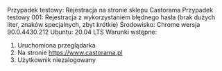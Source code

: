 Przypadek testowy:
Rejestracja na stronie sklepu Castorama
Przypadek testowy 001:
Rejestracja z wykorzystaniem błędnego hasła (brak dużych liter, znaków specjalnych, zbyt krótkie)
Środowisko:
Chrome wersja 90.0.4430.212
Ubuntu: 20.04 LTS
Warunki wstępne:
1. Uruchomiona przeglądarka
2. Na stronie https://www.castorama.pl
3. Użytkownik niezalogowany
